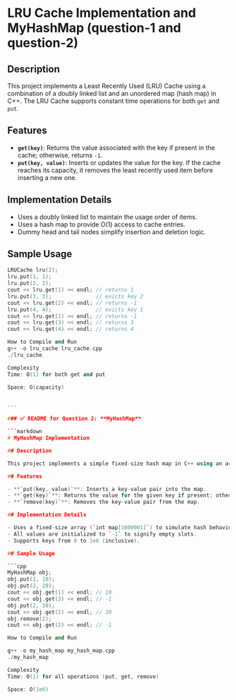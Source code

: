 # LRU Cache Implementation and MyHashMap (question-1 and question-2)

## Description

This project implements a Least Recently Used (LRU) Cache using a combination of a doubly linked list and an unordered map (hash map) in C++. The LRU Cache supports constant time operations for both `get` and `put`.

## Features

- **`get(key)`**: Returns the value associated with the key if present in the cache; otherwise, returns `-1`.
- **`put(key, value)`**: Inserts or updates the value for the key. If the cache reaches its capacity, it removes the least recently used item before inserting a new one.

## Implementation Details

- Uses a doubly linked list to maintain the usage order of items.
- Uses a hash map to provide O(1) access to cache entries.
- Dummy head and tail nodes simplify insertion and deletion logic.

## Sample Usage

```cpp
LRUCache lru(2);
lru.put(1, 1);
lru.put(2, 2);
cout << lru.get(1) << endl; // returns 1
lru.put(3, 3);              // evicts key 2
cout << lru.get(2) << endl; // returns -1
lru.put(4, 4);              // evicts key 1
cout << lru.get(1) << endl; // returns -1
cout << lru.get(3) << endl; // returns 3
cout << lru.get(4) << endl; // returns 4

How to Compile and Run
g++ -o lru_cache lru_cache.cpp
./lru_cache

Complexity
Time: O(1) for both get and put

Space: O(capacity)


---

### ✅ README for Question 2: **MyHashMap**

```markdown
# MyHashMap Implementation

## Description

This project implements a simple fixed-size hash map in C++ using an array. It supports basic operations like insertion, retrieval, and deletion.

## Features

- **`put(key, value)`**: Inserts a key-value pair into the map.
- **`get(key)`**: Returns the value for the given key if present; otherwise, returns `-1`.
- **`remove(key)`**: Removes the key-value pair from the map.

## Implementation Details

- Uses a fixed-size array (`int map[1000001]`) to simulate hash behavior.
- All values are initialized to `-1` to signify empty slots.
- Supports keys from 0 to 1e6 (inclusive).

## Sample Usage

```cpp
MyHashMap obj;
obj.put(1, 10);
obj.put(2, 20);
cout << obj.get(1) << endl; // 10
cout << obj.get(3) << endl; // -1
obj.put(2, 30);
cout << obj.get(2) << endl; // 30
obj.remove(2);
cout << obj.get(2) << endl; // -1

How to Compile and Run

g++ -o my_hash_map my_hash_map.cpp
./my_hash_map

Complexity
Time: O(1) for all operations (put, get, remove)

Space: O(1e6)




